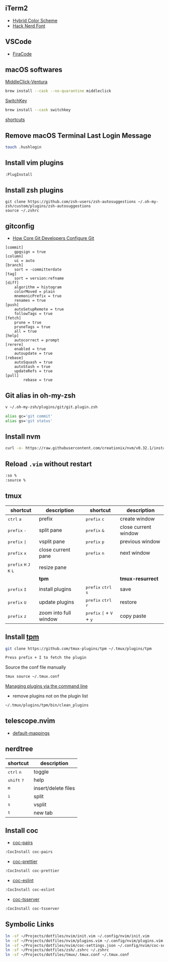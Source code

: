 ## iTerm2
* [Hybrid Color Scheme](https://github.com/mbadolato/iTerm2-Color-Schemes/blob/master/schemes/Hybrid.itermcolors)
* [Hack Nerd Font](https://github.com/ryanoasis/nerd-fonts/blob/master/patched-fonts/Hack/Regular/HackNerdFont-Regular.ttf)

## VSCode
* [FiraCode](https://github.com/tonsky/FiraCode)

## macOS softwares
[MiddleClick-Ventura](https://github.com/artginzburg/MiddleClick-Ventura)
```zsh
brew install --cask --no-quarantine middleclick
```
[SwitchKey](https://github.com/itsuhane/SwitchKey)
```zsh
brew install --cask switchkey
```
[shortcuts](https://github.com/siong1987/shortcuts)

## Remove macOS Terminal Last Login Message
```zsh
touch .hushlogin
```

## Install vim plugins
```zsh
:PlugInstall
```

## Install zsh plugins
```
git clone https://github.com/zsh-users/zsh-autosuggestions ~/.oh-my-zsh/custom/plugins/zsh-autosuggestions
source ~/.zshrc
```

## gitconfig
- [How Core Git Developers Configure Git](https://blog.gitbutler.com/how-git-core-devs-configure-git)
```
[commit]
	gpgsign = true
[column]
	ui = auto
[branch]
	sort = -committerdate
[tag]
	sort = version:refname
[diff]
	algorithm = histogram
	colorMoved = plain
	mnemonicPrefix = true
	renames = true
[push]
	autoSetupRemote = true
	followTags = true
[fetch]
	prune = true
	pruneTags = true
	all = true
[help]
	autocorrect = prompt
[rerere]
	enabled = true
	autoupdate = true
[rebase]
	autoSquash = true
	autoStash = true
	updateRefs = true
[pull]
        rebase = true
```

## Git alias in oh-my-zsh
```zsh
v ~/.oh-my-zsh/plugins/git/git.plugin.zsh

alias gc='git commit'
alias gs='git status'
```

## Install nvm
```zsh
curl -o- https://raw.githubusercontent.com/creationix/nvm/v0.32.1/install.sh | bash
```

## Reload `.vim` without restart
```zsh
:so %
:source %
```

## tmux
| shortcut | description | shortcut | description |
|----------|-------------|----------|-------------|
| <kbd>ctrl</kbd> <kbd>a</kbd> | prefix | <kbd>prefix</kbd> <kbd>c</kbd> | create window |
| <kbd>prefix</kbd> <kbd>-</kbd> | split pane  | <kbd>prefix</kbd> <kbd>&</kbd> | close current window |
| <kbd>prefix</kbd> <kbd>\|</kbd> </kbd> | vsplit pane | <kbd>prefix</kbd> <kbd>p</kbd> | previous window | 
| <kbd>prefix</kbd> <kbd>x</kbd> | close current pane | <kbd>prefix</kbd> <kbd>n</kbd> | next window | 
| <kbd>prefix</kbd> <kbd>H</kbd> <kbd>J</kbd> <kbd>K</kbd> <kbd>L</kbd> | resize pane | | | 
| | **tpm** | | **tmux-resurrect** | 
| <kbd>prefix</kbd> <kbd>I</kbd> | install plugins | <kbd>prefix</kbd> <kbd>ctrl</kbd> <kbd>s</kbd> | save | 
| <kbd>prefix</kbd> <kbd>U</kbd> | update plugins  | <kbd>prefix</kbd> <kbd>ctrl</kbd> <kbd>r</kbd> | restore  |
| <kbd>prefix</kbd> <kbd>z</kbd> | zoom into full window | <kbd>prefix</kbd> <kbd>[</kbd> + <kbd>V</kbd> + <kbd>y</kbd> | copy paste |

## Install [tpm](https://github.com/tmux-plugins/tpm)
```zsh
git clone https://github.com/tmux-plugins/tpm ~/.tmux/plugins/tpm

Press prefix + I to fetch the plugin
```

Source the conf file manually 
```zsh
tmux source ~/.tmux.conf
```

[Managing plugins via the command line](https://github.com/tmux-plugins/tpm/blob/master/docs/managing_plugins_via_cmd_line.md)
* remove plugins not on the plugin list
```zsh
~/.tmux/plugins/tpm/bin/clean_plugins
```
## telescope.nvim
* [default-mappings](https://github.com/nvim-telescope/telescope.nvim?tab=readme-ov-file#default-mappings)

## nerdtree 
| shortcut | description |
|----------|-------------|
| <kbd>ctrl</kbd> <kbd>n</kbd> | toggle |
| <kbd>shift</kbd> <kbd>?</kbd> | help |
| <kbd>m</kbd> | insert/delete files |
| <kbd>i</kbd> | split |
| <kbd>s</kbd> | vsplit |
| <kbd>t</kbd> | new tab |
## Install coc
* [coc-pairs](https://github.com/neoclide/coc-pairs)
```zsh
:CocInstall coc-pairs
```
* [coc-prettier](https://github.com/neoclide/coc-prettier)
```zsh
:CocInstall coc-prettier
```
* [coc-eslint](https://github.com/neoclide/coc-eslint)
```zsh
:CocInstall coc-eslint
```
* [coc-tsserver](https://github.com/neoclide/coc-tsserver)
```zsh
:CocInstall coc-tsserver
```

## Symbolic Links
```zsh
ln -sf ~/Projects/dotfiles/nvim/init.vim ~/.config/nvim/init.vim
ln -sf ~/Projects/dotfiles/nvim/plugins.vim ~/.config/nvim/plugins.vim
ln -sf ~/Projects/dotfiles/nvim/coc-settings.json ~/.config/nvim/coc-settings.json
ln -sf ~/Projects/dotfiles/zsh/.zshrc ~/.zshrc
ln -sf ~/Projects/dotfiles/tmux/.tmux.conf ~/.tmux.conf
```
